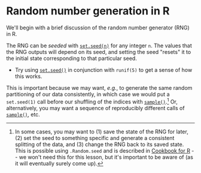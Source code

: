 

Random number generation in R
=============================

We'll begin with a brief discussion of the random number generator (RNG) in R.

The RNG can be *seeded* with [`set.seed(n)`](https://stat.ethz.ch/R-manual/R-devel/library/base/html/Random.html) for any integer `n`. The values that the RNG outputs will depend on its seed, and setting the seed "resets" it to the initial state corresponding to that particular seed.

* Try using [`set.seed()`](https://stat.ethz.ch/R-manual/R-devel/library/base/html/Random.html) in conjunction with `runif(5)` to get a sense of how this works.

This is important because we may want, *e.g.*, to generate the same random partitioning of our data consistently, in which case we would put a `set.seed(1)` call before our shuffling of the indices with [`sample()`](https://stat.ethz.ch/R-manual/R-devel/library/base/html/sample.html).[^rng] Or, alternatively, you may want a sequence of reproducibly different calls of [`sample()`](https://stat.ethz.ch/R-manual/R-devel/library/base/html/sample.html), etc.

[^rng]: In some cases, you may want to (1) save the state of the RNG for later, (2) set the seed to something specific and generate a consistent splitting of the data, and (3) change the RNG back to its saved state. This is possible using `.Random.seed` and is described in [Cookbook for R](http://www.cookbook-r.com/Numbers/Saving_the_state_of_the_random_number_generator/) -- we won't need this for this lesson, but it's important to be aware of (as it will eventually surely come up).
